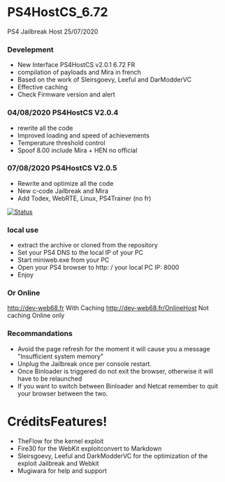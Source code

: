# PS4HostCS_6.72
PS4 Jailbreak Host 25/07/2020

### Develepment
  - New Interface PS4HostCS v2.0.1 6.72 FR
  - compilation of payloads and Mira in french
  - Based on the work of Sleirsgoevy, Leeful and DarModderVC
  - Effective caching
  - Check Firmware version and alert

  ### 04/08/2020 PS4HostCS V2.0.4
  - rewrite all the code
  - Improved loading and speed of achievements
  - Temperature threshold control
  - Spoof 8.00 include Mira + HEN no official
   ### 07/08/2020 PS4HostCS V2.0.5
   - Rewrite and optimize all the code
   - New c-code Jailbreak and Mira
   - Add Todex, WebRTE, Linux, PS4Trainer (no fr)

[![Status](https://travis-ci.org/joemccann/dillinger.svg?branch=master)](https://travis-ci.org/joemccann/dillinger)

### local use 
  - extract the archive or cloned from the repository
  - Set your PS4 DNS to the local IP of your PC
  - Start miniweb.exe from your PC
  - Open your PS4 browser to http: / your local PC IP: 8000
  - Enjoy
  ### Or Online
  http://dev-web68.fr With Caching
  http://dev-web68.fr/OnlineHost Not caching Online only

### Recommandations
- Avoid the page refresh for the moment it will cause you a message "Insufficient system memory"
- Unplug the Jailbreak once per console restart.
- Once Binloader is triggered do not exit the browser, otherwise it will have to be relaunched
- If you want to switch between Binloader and Netcat remember to quit your browser between the two.

# CréditsFeatures!
  - TheFlow for the kernel exploit
  - Fire30 for the WebKit exploitconvert to Markdown
  - Sleirsgoevy, Leeful and DarkModderVC for the optimization of the exploit Jailbreak and Webkit
  - Mugiwara for help and support